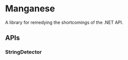 ﻿# Manganese

A library for remedying the shortcomings of the .NET API.

## APIs

### StringDetector